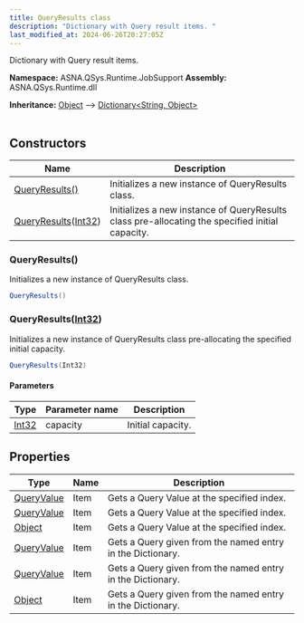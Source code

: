 ```yaml
---
title: QueryResults class
description: "Dictionary with Query result items. "
last_modified_at: 2024-06-26T20:27:05Z
---
```


Dictionary with Query result items.

**Namespace:** ASNA.QSys.Runtime.JobSupport
**Assembly:** ASNA.QSys.Runtime.dll

**Inheritance:** [Object](https://docs.microsoft.com/en-us/dotnet/api/system.object) --> [Dictionary\<String, Object\>](https://learn.microsoft.com/en-us/dotnet/api/system.collections.generic.dictionary-2?view=net-8.0)
<br>
<br>

## Constructors

| Name | Description |
| --- | --- |
| [QueryResults()](#queryresults) | Initializes a new instance of QueryResults class.
| [QueryResults](#queryresultsint32)([Int32](https://docs.microsoft.com/en-us/dotnet/api/system.int32)) | Initializes a new instance of QueryResults class pre-allocating the specified initial capacity.

### QueryResults()

Initializes a new instance of QueryResults class.

```cs
QueryResults()
```

### QueryResults([Int32](https://docs.microsoft.com/en-us/dotnet/api/system.int32))

Initializes a new instance of QueryResults class pre-allocating the specified initial capacity.

```cs
QueryResults(Int32)
```

#### Parameters

| Type | Parameter name | Description
| --- | --- | ---
| [Int32](https://docs.microsoft.com/en-us/dotnet/api/system.int32) | capacity | Initial capacity.

## Properties

| Type | Name | Description
| --- | --- | --- 
| [QueryValue](/reference/runtime/qsys-runtime-job-support/query-value.html) | Item | Gets a Query Value at the specified index. |
| [QueryValue](/reference/runtime/qsys-runtime-job-support/query-value.html) | Item | Gets a Query Value at the specified index. |
| [Object](https://docs.microsoft.com/en-us/dotnet/api/system.object) | Item | Gets a Query Value at the specified index. |
| [QueryValue](/reference/runtime/qsys-runtime-job-support/query-value.html) | Item | Gets a Query given from the named entry in the Dictionary. |
| [QueryValue](/reference/runtime/qsys-runtime-job-support/query-value.html) | Item | Gets a Query given from the named entry in the Dictionary. |
| [Object](https://docs.microsoft.com/en-us/dotnet/api/system.object) | Item | Gets a Query given from the named entry in the Dictionary. |
